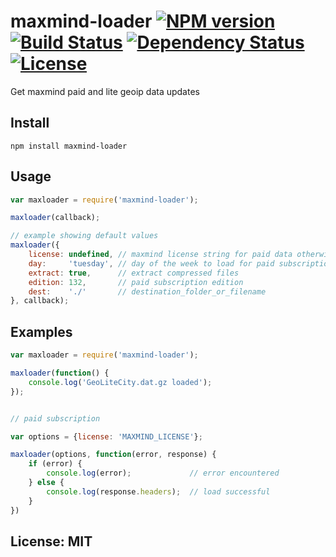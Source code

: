 # maxmind-loader [![NPM version](https://badge.fury.io/js/maxmind-loader.png?branch=master)](http://badge.fury.io/js/maxmind-loader) [![Build Status](https://travis-ci.org/angleman/maxmind-loader.png?branch=master)](https://travis-ci.org/angleman/maxmind-loader) [![Dependency Status](https://gemnasium.com/angleman/maxmind-loader.png?branch=master)](https://gemnasium.com/angleman/maxmind-loader) [![License](http://badgr.co/license/MIT.png?bg=green)](http://mit.edu/)

Get maxmind paid and lite geoip data updates

## Install

```
npm install maxmind-loader
```

## Usage

```javascript
var maxloader = require('maxmind-loader');

maxloader(callback);

// example showing default values
maxloader({
	license: undefined, // maxmind license string for paid data otherwise free version loaded
	day:     'tuesday', // day of the week to load for paid subscription
	extract: true,      // extract compressed files
	edition: 132,       // paid subscription edition
	dest:    './'       // destination_folder_or_filename
}, callback);
```

## Examples

```javascript
var maxloader = require('maxmind-loader');

maxloader(function() {
	console.log('GeoLiteCity.dat.gz loaded');
});


// paid subscription

var options = {license: 'MAXMIND_LICENSE'};

maxloader(options, function(error, response) {
	if (error) {
		console.log(error);				// error encountered
	} else {
		console.log(response.headers);	// load successful
	}
})
```

## License: MIT